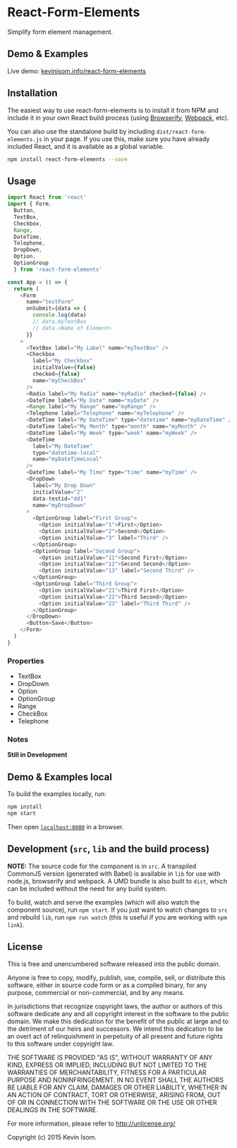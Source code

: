 # React-Form-Elements

Simplify form element management.


## Demo & Examples

Live demo: [kevinisom.info/react-form-elements](http://kevinisom.info/react-form-elements/)

## Installation

The easiest way to use react-form-elements is to install it from NPM and include it in your own React build process (using [Browserify](http://browserify.org), [Webpack](http://webpack.github.io/), etc).

You can also use the standalone build by including `dist/react-form-elements.js` in your page. If you use this, make sure you have already included React, and it is available as a global variable.

```bash
npm install react-form-elements --save
```


## Usage

```js
import React from 'react'
import { Form,
  Button,
  TextBox,
  Checkbox,
  Range,
  DateTime,
  Telephone,
  DropDown,
  Option,
  OptionGroup
  } from 'react-form-elements'

const App = () => {
  return (
    <Form
      name="testForm"
      onSubmit={data => {
        console.log(data)
        // data.myTextBox
        // data.<Name of Element>
      }}
    >
      <TextBox label="My Label" name="myTextBox" />
      <Checkbox
        label="My Checkbox"
        initialValue={false}
        checked={false}
        name="myCheckBox"
      />
      <Radio label="My Radio" name="myRadio" checked={false} />
      <DateTime label="My Date" name="myDate" />
      <Range label="My Range" name="myRange" />
      <Telephone label="Telephone" name="myTelephone" />
      <DateTime label="My DateTime" type="datetime" name="myDateTime" />
      <DateTime label="My Month" type="month" name="myMonth" />
      <DateTime label="My Week" type="week" name="myWeek" />
      <DateTime
        label="My DateTime"
        type="datetime-local"
        name="myDateTimeLocal"
      />
      <DateTime label="My Time" type="time" name="myTime" />
      <DropDown
        label="My Drop Down"
        initialValue="2"
        data-testid="dd1"
        name="myDropDown"
      >
        <OptionGroup label="First Group">
          <Option initialValue="1">First</Option>
          <Option initialValue="2">Second</Option>
          <Option initialValue="3" label="Third" />
        </OptionGroup>
        <OptionGroup label="Second Group">
          <Option initialValue="11">Second First</Option>
          <Option initialValue="12">Second Second</Option>
          <Option initialValue="13" label="Second Third" />
        </OptionGroup>
        <OptionGroup label="Third Group">
          <Option initialValue="21">Third First</Option>
          <Option initialValue="22">Third Second</Option>
          <Option initialValue="23" label="Third Third" />
        </OptionGroup>
      </DropDown>
      <Button>Save</Button>
    </Form>
  )
}
```

### Properties

* TextBox
* DropDown
* Option
* OptionGroup
* Range
* CheckBox
* Telephone


### Notes

__Still in Development__

## Demo & Examples local

To build the examples locally, run:

```bash
npm install
npm start
```

Then open [`localhost:8080`](http://localhost:8080) in a browser.

## Development (`src`, `lib` and the build process)

**NOTE:** The source code for the component is in `src`. A transpiled CommonJS version (generated with Babel) is available in `lib` for use with node.js, browserify and webpack. A UMD bundle is also built to `dist`, which can be included without the need for any build system.

To build, watch and serve the examples (which will also watch the component source), run `npm start`. If you just want to watch changes to `src` and rebuild `lib`, run `npm run watch` (this is useful if you are working with `npm link`).

## License

This is free and unencumbered software released into the public domain.

Anyone is free to copy, modify, publish, use, compile, sell, or
distribute this software, either in source code form or as a compiled
binary, for any purpose, commercial or non-commercial, and by any
means.

In jurisdictions that recognize copyright laws, the author or authors
of this software dedicate any and all copyright interest in the
software to the public domain. We make this dedication for the benefit
of the public at large and to the detriment of our heirs and
successors. We intend this dedication to be an overt act of
relinquishment in perpetuity of all present and future rights to this
software under copyright law.

THE SOFTWARE IS PROVIDED "AS IS", WITHOUT WARRANTY OF ANY KIND,
EXPRESS OR IMPLIED, INCLUDING BUT NOT LIMITED TO THE WARRANTIES OF
MERCHANTABILITY, FITNESS FOR A PARTICULAR PURPOSE AND NONINFRINGEMENT.
IN NO EVENT SHALL THE AUTHORS BE LIABLE FOR ANY CLAIM, DAMAGES OR
OTHER LIABILITY, WHETHER IN AN ACTION OF CONTRACT, TORT OR OTHERWISE,
ARISING FROM, OUT OF OR IN CONNECTION WITH THE SOFTWARE OR THE USE OR
OTHER DEALINGS IN THE SOFTWARE.

For more information, please refer to <http://unlicense.org/>


Copyright (c) 2015 Kevin Isom.

